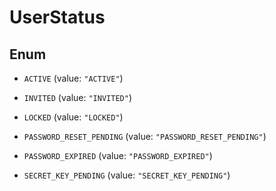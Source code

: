 
# UserStatus

## Enum


* `ACTIVE` (value: `"ACTIVE"`)

* `INVITED` (value: `"INVITED"`)

* `LOCKED` (value: `"LOCKED"`)

* `PASSWORD_RESET_PENDING` (value: `"PASSWORD_RESET_PENDING"`)

* `PASSWORD_EXPIRED` (value: `"PASSWORD_EXPIRED"`)

* `SECRET_KEY_PENDING` (value: `"SECRET_KEY_PENDING"`)



